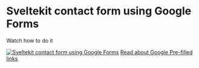 # Sveltekit contact form using Google Forms

Watch how to do it

[![Sveltekit contact form using Google Forms](https://i3.ytimg.com/vi/mBXEnakkUIM/maxresdefault.jpg)](https://www.youtube.com/watch?v=mBXEnakkUIM&ab_channel=WebJeda)
[Read about Google Pre-filled links](https://webjeda.com/blog/google-pre-filled-forms)
